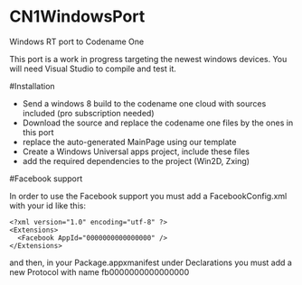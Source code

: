 # CN1WindowsPort
Windows RT port to Codename One

This port is a work in progress targeting the newest windows devices. You will need Visual Studio to compile and test it.

#Installation

- Send a windows 8 build to the codename one cloud with sources included (pro subscription needed)
- Download the source and replace the codename one files by the ones in this port
- replace the auto-generated MainPage using our template
- Create a Windows Universal apps project, include these files
- add the required dependencies to the project (Win2D, Zxing)

#Facebook support

In order to use the Facebook support you must add a FacebookConfig.xml with your id like this:

```
<?xml version="1.0" encoding="utf-8" ?>
<Extensions>
  <Facebook AppId="0000000000000000" />
</Extensions>
```
and then, in your Package.appxmanifest under Declarations you must add a new Protocol with name fb0000000000000000

